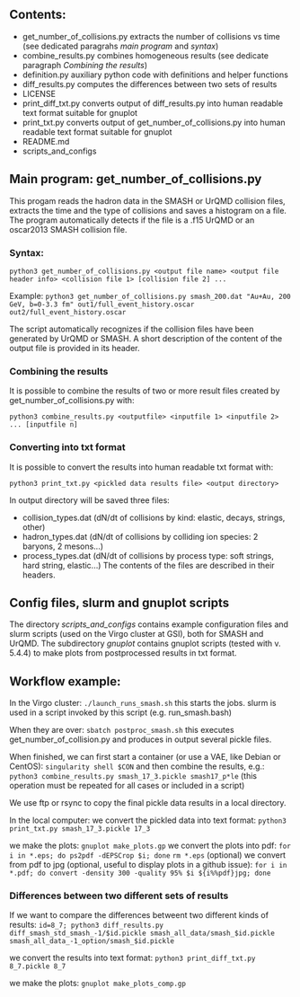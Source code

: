 ## Contents:

- get_number_of_collisions.py extracts the number of collisions vs time (see dedicated paragrahs _main program_ and _syntax_)
- combine_results.py combines homogeneous results (see dedicate paragraph _Combining the results_)
- definition.py auxiliary python code with definitions and helper functions
- diff_results.py computes the differences between two sets of results
- LICENSE
- print_diff_txt.py converts output of diff_results.py into human readable text format suitable for gnuplot
- print_txt.py converts output of get_number_of_collisions.py into human readable text format suitable for gnuplot
- README.md
- scripts_and_configs


## Main program: get_number_of_collisions.py

This progam reads the hadron data in the SMASH or UrQMD collision files, extracts
the time and the type of collisions and saves a histogram on a file.
The program automatically detects if the file is a .f15 UrQMD or
an oscar2013 SMASH collision file.

### Syntax:

`python3 get_number_of_collisions.py <output file name> <output file header info> <collision file 1> [collision file 2] ...`

Example: `python3 get_number_of_collisions.py smash_200.dat "Au+Au, 200 GeV, b=0-3.3 fm" out1/full_event_history.oscar out2/full_event_history.oscar`

The script automatically recognizes if the collision files have been generated by UrQMD or SMASH.
A short description of the content of the output file is provided in its header.

### Combining the results
It is possible to combine the results of two or more result files created by get_number_of_collisions.py with:

`python3 combine_results.py <outputfile> <inputfile 1> <inputfile 2> ... [inputfile n]`

### Converting into txt format
It is possible to convert the results into human readable txt format with:

`python3 print_txt.py <pickled data results file> <output directory>`

In output directory will be saved three files:
- collision_types.dat (dN/dt of collisions by kind: elastic, decays, strings, other)
- hadron_types.dat (dN/dt of collisions by colliding ion species: 2 baryons, 2 mesons...)
- process_types.dat (dN/dt of collisions by process type: soft strings, hard string, elastic...)
The contents of the files are described in their headers.

## Config files, slurm and gnuplot scripts

The directory *scripts_and_configs* contains example configuration files and slurm scripts (used on the Virgo cluster at GSI),
both for SMASH and UrQMD. The subdirectory _gnuplot_ contains gnuplot scripts (tested with v. 5.4.4) to make plots from postprocessed results in txt format.

## Workflow example:

In the Virgo cluster:
`./launch_runs_smash.sh`
this starts the jobs. slurm is used in a script invoked by this script (e.g. run_smash.bash)

When they are over:
`sbatch postproc_smash.sh`
this executes get_number_of_collision.py and produces in output several pickle files.

When finished, we can first start a container (or use a VAE, like Debian or CentOS):
`singularity shell $CON`
and then combine the results, e.g.:
`python3 combine_results.py smash_17_3.pickle smash17_p*le`
(this operation must be repeated for all cases or included in a script)

We use ftp or rsync to copy the final pickle data results in a local directory.

In the local computer:
we convert the pickled data into text format:
`python3 print_txt.py smash_17_3.pickle 17_3`

we make the plots:
`gnuplot make_plots.gp`
we convert the plots into pdf:
`for i in *.eps; do ps2pdf -dEPSCrop $i; done`
`rm *.eps` (optional)
we convert from pdf to jpg (optional, useful to display plots in a github issue):
`for i in *.pdf; do convert -density 300 -quality 95% $i ${i%%pdf}jpg; done`

### Differences between two different sets of results

If we want to compare the differences betweent two different kinds of results:
`id=8_7; python3 diff_results.py diff_smash_std_smash_-1/$id.pickle smash_all_data/smash_$id.pickle smash_all_data_-1_option/smash_$id.pickle`

we convert the results into text format:
`python3 print_diff_txt.py 8_7.pickle 8_7`

we make the plots:
`gnuplot make_plots_comp.gp`
